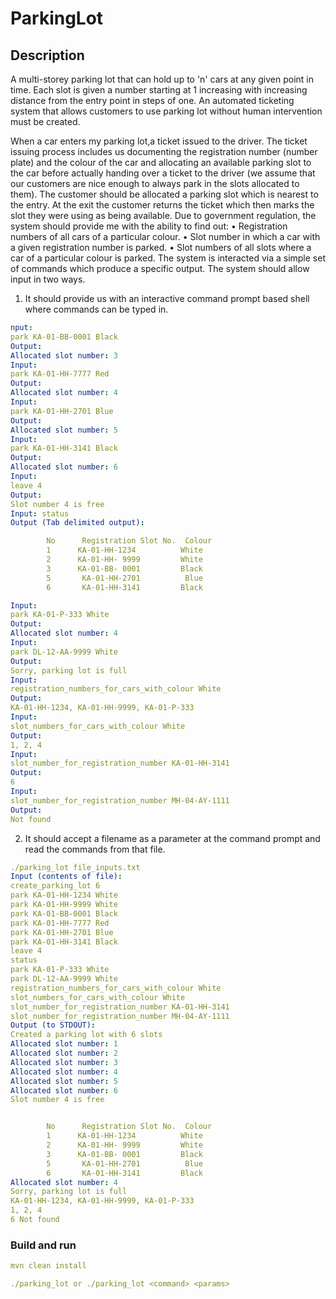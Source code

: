 # ParkingLot

## Description
A multi-storey parking lot that can hold up to 'n' cars at any given point in time.
Each slot is given a number starting at 1 increasing with increasing distance from the
entry point in steps of one. An automated ticketing system that
allows customers to use parking lot without human intervention must be created.

When a car enters my parking lot,a ticket issued to the driver. The
ticket issuing process includes us documenting the registration number (number plate)
and the colour of the car and allocating an available parking slot to the car before
actually handing over a ticket to the driver (we assume that our customers are nice
enough to always park in the slots allocated to them). The customer should be
allocated a parking slot which is nearest to the entry. At the exit the customer returns
the ticket which then marks the slot they were using as being available.
Due to government regulation, the system should provide me with the ability to find
out:
• Registration numbers of all cars of a particular colour.
• Slot number in which a car with a given registration number is parked.
• Slot numbers of all slots where a car of a particular colour is parked.
The system is interacted via a simple set of commands which produce a specific
output. The system should allow input in two
ways. 

1) It should provide us with an interactive command prompt based shell where
commands can be typed in.

```yaml
nput:
park KA-01-BB-0001 Black
Output:
Allocated slot number: 3
Input:
park KA-01-HH-7777 Red
Output:
Allocated slot number: 4
Input:
park KA-01-HH-2701 Blue
Output:
Allocated slot number: 5
Input:
park KA-01-HH-3141 Black
Output:
Allocated slot number: 6
Input:
leave 4
Output:
Slot number 4 is free
Input: status
Output (Tab delimited output):

        No      Registration Slot No.  Colour
        1      KA-01-HH-1234          White
        2      KA-01-HH- 9999         White
        3      KA-01-BB- 0001         Black
        5       KA-01-HH-2701          Blue
        6       KA-01-HH-3141         Black

Input:
park KA-01-P-333 White
Output:
Allocated slot number: 4
Input:
park DL-12-AA-9999 White
Output:
Sorry, parking lot is full
Input:
registration_numbers_for_cars_with_colour White
Output:
KA-01-HH-1234, KA-01-HH-9999, KA-01-P-333
Input:
slot_numbers_for_cars_with_colour White
Output:
1, 2, 4
Input:
slot_number_for_registration_number KA-01-HH-3141
Output:
6
Input:
slot_number_for_registration_number MH-04-AY-1111
Output:
Not found

```
2) It should accept a filename as a parameter at the command prompt and read the
commands from that file.
```yaml
./parking_lot file_inputs.txt
Input (contents of file):
create_parking_lot 6
park KA-01-HH-1234 White
park KA-01-HH-9999 White
park KA-01-BB-0001 Black
park KA-01-HH-7777 Red
park KA-01-HH-2701 Blue
park KA-01-HH-3141 Black
leave 4
status
park KA-01-P-333 White
park DL-12-AA-9999 White
registration_numbers_for_cars_with_colour White
slot_numbers_for_cars_with_colour White
slot_number_for_registration_number KA-01-HH-3141
slot_number_for_registration_number MH-04-AY-1111
Output (to STDOUT):
Created a parking lot with 6 slots
Allocated slot number: 1
Allocated slot number: 2
Allocated slot number: 3
Allocated slot number: 4
Allocated slot number: 5
Allocated slot number: 6
Slot number 4 is free


        No      Registration Slot No.  Colour
        1      KA-01-HH-1234          White
        2      KA-01-HH- 9999         White
        3      KA-01-BB- 0001         Black
        5       KA-01-HH-2701          Blue
        6       KA-01-HH-3141         Black
Allocated slot number: 4
Sorry, parking lot is full
KA-01-HH-1234, KA-01-HH-9999, KA-01-P-333
1, 2, 4
6 Not found
```
### Build and run

```yaml 
mvn clean install

./parking_lot or ./parking_lot <command> <params>

```
